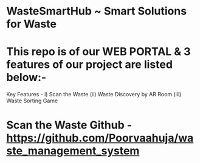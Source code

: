 # WasteSmartHub ~ Smart Solutions for Waste
# This repo is of our WEB PORTAL & 3 features of our project are listed below:-
Key Features - i) Scan the Waste  (ii) Waste Discovery by AR Room (iii) Waste Sorting Game
# Scan the Waste Github - https://github.com/Poorvaahuja/waste_management_system
